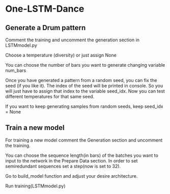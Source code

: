 # One-LSTM-Dance

## Generate a Drum pattern

Comment the training and uncomment the generation section in LSTMmodel.py

Choose a temperature (diversity) or just assign None

You can choose the number of bars you want to generate changing variable num_bars

Once you have generated a pattern from a random seed, you can fix the seed (if you like it). The index of the seed will be printed in console. So you will just have to assign that index to the variable seed_idx. Now you can test different temperatures for that same seed.

If you want to keep generating samples from random seeds, keep seed_idx = None

## Train a new model

For training a new model comment the Generation section and uncomment the training. 

You can choose the sequence length(in bars) of the batches you want to input to the network in the Prepare Data section. In order to set semiredundant sequences set a step(now is set to 32). 

Go to build_model function and adjust your desire architecture.

Run training(LSTMmodel.py)
